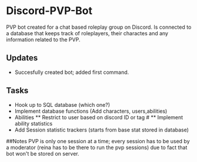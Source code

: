 # Discord-PVP-Bot
PVP bot created for a chat based roleplay group on Discord. 
Is connected to a database that keeps track of roleplayers, their charactes and any information related to the PVP.

## Updates
* Succesfully created bot; added first command.

## Tasks
* Hook up to SQL database (which one?)
* Implement database functions (Add characters, users,abilities)
* Abilities
** Restrict to user based on discord ID or tag #
** Implement ability statistics
* Add Session statistic trackers (starts from base stat stored in database)

##Notes
PVP is only one session at a time; every session has to be used by a moderator (reina has to be there to run the pvp sessions) due to fact that bot won't be stored on server.
